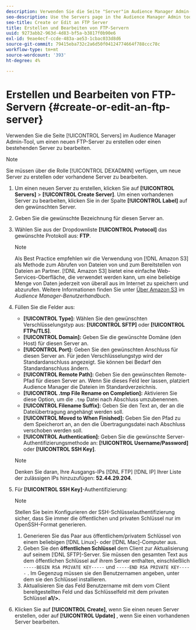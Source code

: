 ```yaml
---
description: Verwenden Sie die Seite "Server"im Audience Manager Admin-Tool, um einen neuen FTP-Server zu erstellen oder einen vorhandenen Server zu bearbeiten.
seo-description: Use the Servers page in the Audience Manager Admin tool to create a new FTP server or to edit an existing server.
seo-title: Create or Edit an FTP Server
title: Erstellen und Bearbeiten von FTP-Servern
uuid: 9273abb2-963d-4d83-bf5a-b3817f0b90e6
exl-id: 9eae4ecf-ccde-483a-ae53-1cbac033d8d6
source-git-commit: 79415eba732c2a6d50f04124774664f788ccc78c
workflow-type: tm+mt
source-wordcount: '393'
ht-degree: 4%

---
```


# Erstellen und Bearbeiten von FTP-Servern {#create-or-edit-an-ftp-server}

Verwenden Sie die Seite [!UICONTROL Servers] im Audience Manager Admin-Tool, um einen neuen FTP-Server zu erstellen oder einen bestehenden Server zu bearbeiten.

>[!NOTE]
>
>Sie müssen über die Rolle [!UICONTROL DEXADMIN] verfügen, um neue Server zu erstellen oder vorhandene Server zu bearbeiten.

1. Um einen neuen Server zu erstellen, klicken Sie auf **[!UICONTROL Servers]** > **[!UICONTROL Create Server]**. Um einen vorhandenen Server zu bearbeiten, klicken Sie in der Spalte **[!UICONTROL Label]** auf den gewünschten Server.
1. Geben Sie die gewünschte Bezeichnung für diesen Server an.
1. Wählen Sie aus der Dropdownliste **[!UICONTROL Protocol]** das gewünschte Protokoll aus: **FTP**.

   >[!NOTE]
   >
   >Als Best Practice empfehlen wir die Verwendung von [!DNL Amazon S3] als Methode zum Abrufen von Dateien von und zum Bereitstellen von Dateien an Partner. [!DNL Amazon S3] bietet eine einfache Web-Services-Oberfläche, die verwendet werden kann, um eine beliebige Menge von Daten jederzeit von überall aus im Internet zu speichern und abzurufen. Weitere Informationen finden Sie unter [Über Amazon S3](https://experienceleague.adobe.com/docs/audience-manager/user-guide/reference/amazon-s3.html) im *Audience Manager-Benutzerhandbuch*.

1. Füllen Sie die Felder aus:

   * **[!UICONTROL Type]:**  Wählen Sie den gewünschten Verschlüsselungstyp aus:  **[!UICONTROL SFTP]** oder  **[!UICONTROL FTPs/TLS]**.
   * **[!UICONTROL Domain]:** Geben Sie die gewünschte Domäne (den Host) für diesen Server an.
   * **[!UICONTROL Port]:** Geben Sie den gewünschten Anschluss für diesen Server an. Für jeden Verschlüsselungstyp wird der Standardanschluss angezeigt. Sie können bei Bedarf den Standardanschluss ändern.
   * **[!UICONTROL Remote Path]:** Geben Sie den gewünschten Remote-Pfad für diesen Server an. Wenn Sie dieses Feld leer lassen, platziert Audience Manager die Dateien im Standardverzeichnis.
   * **[!UICONTROL .tmp File Rename on Completion]:** Aktivieren Sie diese Option, um die  `.tmp` Datei nach Abschluss umzubenennen.
   * **[!UICONTROL Filename Suffix]:** Geben Sie den Text an, der an die Dateiübertragung angehängt werden soll.
   * **[!UICONTROL Moved to When Finished]:** Geben Sie den Pfad zu dem Speicherort an, an den die Übertragungsdatei nach Abschluss verschoben werden soll.
   * **[!UICONTROL Authentication]:**  Geben Sie die gewünschte Server-Authentifizierungsmethode an:  **[!UICONTROL Username/Password]** oder  **[!UICONTROL SSH Key]**.

   >[!NOTE]
   >
   >Denken Sie daran, Ihre Ausgangs-IPs [!DNL FTP] [!DNL IP] Ihrer Liste der zulässigen IPs hinzuzufügen: **52.44.29.204**.

1. Für **[!UICONTROL SSH Key]**-Authentifizierung:
   >[!NOTE]
   >
   >Stellen Sie beim Konfigurieren der SSH-Schlüsselauthentifizierung sicher, dass Sie immer die öffentlichen und privaten Schlüssel nur im OpenSSH-Format generieren.
   1. Generieren Sie das Paar aus öffentlichem/privatem Schlüssel von einem beliebigen [!DNL Linux]- oder [!DNL Mac]-Computer aus.
   1. Geben Sie den **öffentlichen Schlüssel** dem Client zur Aktualisierung auf seinem [!DNL SFTP]-Server. Sie müssen den gesamten Text aus dem öffentlichen Schlüssel auf ihrem Server enthalten, einschließlich `-----BEGIN RSA PRIVATE KEY-----` und `-----END RSA PRIVATE KEY-----` . Im Gegenzug müssen sie den Benutzernamen angeben, unter dem sie den Schlüssel installieren.
   1. Aktualisieren Sie das Feld Benutzername mit dem vom Client bereitgestellten Feld und das Schlüsselfeld mit dem privaten Schlüssel **a1/>.**
1. Klicken Sie auf **[!UICONTROL Create]**, wenn Sie einen neuen Server erstellen, oder auf **[!UICONTROL Update]** , wenn Sie einen vorhandenen Server bearbeiten.
